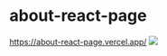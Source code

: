 # about-react-page
https://about-react-page.vercel.app/
<img src="https://pics.st/fa2/f4a/df4af8a5.png" />
